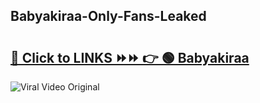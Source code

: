 
 ## Babyakiraa-Only-Fans-Leaked

# <h2><a href="https://clipsfans.com/Babyakiraa&ref=git">🔗 Click to LINKS ⏩⏩ 👉 🟢 Babyakiraa </a></h2>

<a href="https://clipsfans.com/Babyakiraa&ref=git" rel="nofollow" data-target="animated-image.originalLink"><img src="https://i.ibb.co.com/xMMVF88/686577567.gif" alt="Viral Video Original" style="max-width: 100%; display: inline-block;" data-target="animated-image.originalImage"></a>
